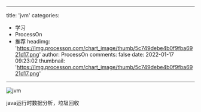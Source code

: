 
---
title: 'jvm'
categories: 
 - 学习
 - ProcessOn
 - 推荐
headimg: 'https://img.processon.com/chart_image/thumb/5c749debe4b0f9fba6921d17.png'
author: ProcessOn
comments: false
date: 2022-01-17 09:23:02
thumbnail: 'https://img.processon.com/chart_image/thumb/5c749debe4b0f9fba6921d17.png'
---

<div>   
<img class="thumb" alt="jvm" src="https://img.processon.com/chart_image/thumb/5c749debe4b0f9fba6921d17.png" referrerpolicy="no-referrer">
<p>java运行时数据分析，垃圾回收</p>  
</div>
            